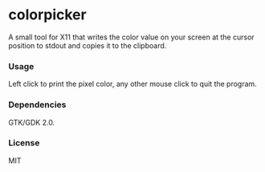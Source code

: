 # colorpicker

A small tool for X11 that writes the color value on your screen at the cursor position to stdout and copies it to the clipboard.

### Usage
Left click to print the pixel color, any other mouse click to quit the program.

### Dependencies
GTK/GDK 2.0.

### License
MIT
